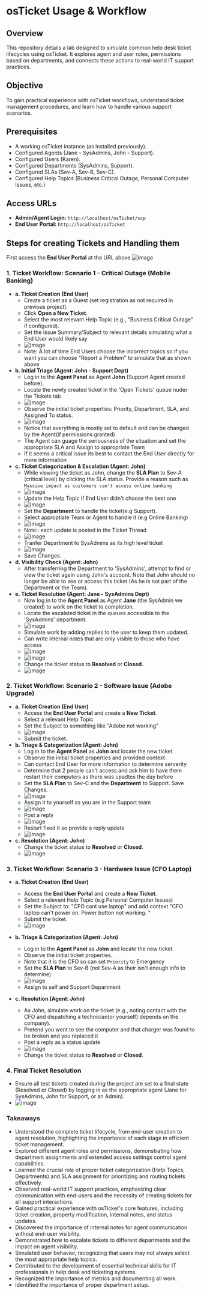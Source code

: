 # osTicket Usage & Workflow 

## Overview

This repository details a lab designed to simulate common help desk ticket lifecycles using osTicket. It explores agent and user roles, permissions based on departments, and connects these actions to real-world IT support practices.

## Objective

To gain practical experience with osTicket workflows, understand ticket management procedures, and learn how to handle various support scenarios.

## Prerequisites

* A working osTicket instance (as installed previously).
* Configured Agents (Jane - SysAdmins, John - Support).
* Configured Users (Karen).
* Configured Departments (SysAdmins, Support).
* Configured SLAs (Sev-A, Sev-B, Sev-C).
* Configured Help Topics (Business Critical Outage, Personal Computer Issues, etc.)

## Access URLs

* **Admin/Agent Login:** `http://localhost/osTicket/scp`
* **End User Portal:** `http://localhost/osTicket`

## Steps for creating Tickets and Handling them

First access the **End User Portal** at the URL above
![image](https://github.com/user-attachments/assets/7f628488-a083-41e7-b9c1-0adf9e0475fd)

### 1. Ticket Workflow: Scenario 1 - Critical Outage (Mobile Banking)

* **a. Ticket Creation (End User)**
    * Create a ticket as a Guest (set registration as not required in previous project).
    * Click **Open a New Ticket**.
    * Select the most relevant Help Topic (e.g., "Business Critical Outage" if configured).
    * Set the Issue Summary/Subject to relevant details simulating what a End User would likely say
    * ![image](https://github.com/user-attachments/assets/d0e1fe5d-f561-4d04-a7dc-0d92260bc350)
    * Note: A lot of time End Users choose the incorrect topics so if you want you can choose "Report a Problem" to simulate that as shown above
* **b. Initial Triage (Agent: John - Support Dept)**
    * Log in to the **Agent Panel** as Agent **John** (Support Agent created before).
    * Locate the newly created ticket in the 'Open Tickets' queue nuder the Tickets tab
    * ![image](https://github.com/user-attachments/assets/69e8666f-71c1-4fef-85b7-013b5f941c9f)
    * Observe the initial ticket properties: Priority, Department, SLA, and Assigned To status.
    * ![image](https://github.com/user-attachments/assets/47ca2dc1-29d9-42b4-8a0c-19b29128ccce)
    * Notice that everything is mostly set to default and can be changed by the Agent(if permissions granted)
    * The Agent can guage the seriousness of the situation and set the appropriate SLA and Assign to appropriate Team
    * If it seems a critical issue its best to contact the End User directly for more information
* **c. Ticket Categorization & Escalation (Agent: John)**
    * While viewing the ticket as John, change the **SLA Plan** to Sev-A (critical level) by clicking the SLA status. Provide a reason such as `Massive impact as customers can't access online banking`
    * ![image](https://github.com/user-attachments/assets/6b0d17a7-bf12-4493-99ba-995f8b55c863)
    * Update the Help Topic if End User didn't choose the best one
    * ![image](https://github.com/user-attachments/assets/d1d5acd1-5959-4929-a188-b043be750c77)
    * Set the **Department** to handle the ticket(e.g Support).
    * Select approptiate Team or Agent to handle it (e.g Online Banking)
    * ![image](https://github.com/user-attachments/assets/8f1e8bf7-8726-4657-a4a8-6a79a1714eb0)
    * Note:: each update is posted in the Ticket Thread
    * ![image](https://github.com/user-attachments/assets/03d989aa-7957-459b-8835-91b06854ae2b)
    * Tranfer Department to SysAdmins as its high level ticket
    * ![image](https://github.com/user-attachments/assets/8c3459d6-64a4-401a-8400-9437fc49f52e)
    * Save Changes.
* **d. Visibility Check (Agent: John)**
    * After transferring the Department to 'SysAdmins', attempt to find or view the ticket again using John's account. Note that John should no longer be able to see or access this ticket (As he is not part of the Department or the Team).
* **e. Ticket Resolution (Agent: Jane - SysAdmins Dept)**
    * Now log in to the **Agent Panel** as Agent **Jane** (the SysAdmin we created) to work on the ticket to completion.
    * Locate the escalated ticket in the queues accessible to the 'SysAdmins' department.
    * ![image](https://github.com/user-attachments/assets/f2b38aa4-dc04-4da7-a450-0fd30111cc6c)
    * Simulate work by adding replies to the user to keep them updated.
    * Can write internal notes that are only visible to those who have access
    * ![image](https://github.com/user-attachments/assets/e745df8d-b463-49e7-9236-64947ddcad31)
    * ![image](https://github.com/user-attachments/assets/e14ecaa3-4887-4ffe-aa9c-8739b95af3fc)
    * Change the ticket status to **Resolved** or **Closed**.
    * ![image](https://github.com/user-attachments/assets/242deaa2-e577-422d-9b8c-09d8d5d1b73e)


### 2. Ticket Workflow: Scenario 2 - Software Issue (Adobe Upgrade)

* **a. Ticket Creation (End User)**
    * Access the **End User Portal** and create a **New Ticket**.
    * Select a relevant Help Topic 
    * Set the Subject to something like "Adobe not working"
    * ![image](https://github.com/user-attachments/assets/41ec1bd8-71ed-4755-9a76-3873c9515271)
    * Submit the ticket.
* **b. Triage & Categorization (Agent: John)**
    * Log in to the **Agent Panel** as **John** and locate the new ticket.
    * Observe the initial ticket properties and provided context
    * Can contact End User for more information to determine serverity
    * Determine that 2 people can't access and ask him to have them restart their computers as there was upadtes the day before
    * Set the **SLA Plan** to Sev-C and the **Department** to Support. Save Changes.
    * ![image](https://github.com/user-attachments/assets/c4598c02-cbf2-4a0e-ac8e-1e0a067e3818)
    * Assign it to yourself as you are in the Support team
    * ![image](https://github.com/user-attachments/assets/600349d6-7875-4673-89ed-9ebf3fabb515)
    * Post a reply
    * ![image](https://github.com/user-attachments/assets/8d4210a9-4e69-4c70-8e71-d009b7882d04)
    * Restart fixed it so provide a reply update
    * ![image](https://github.com/user-attachments/assets/2edb85c2-138f-4290-bee0-52e9bde939e9)
* **c. Resolution (Agent: John)**
    * Change the ticket status to **Resolved** or **Closed**.
    * ![image](https://github.com/user-attachments/assets/fd0fe31c-67bd-4a2b-90fc-6a6560696f7a)

### 3. Ticket Workflow: Scenario 3 - Hardware Issue (CFO Laptop)

* **a. Ticket Creation (End User)**
    * Access the **End User Portal** and create a **New Ticket**.
    * Select a relevant Help Topic (e.g Personal Computer Issues)
    * Set the Subject to: "CFO cant use laptop" and add context "CFO laptop can't power on. Power button not working. "
    * Submit the ticket.
    * ![image](https://github.com/user-attachments/assets/0222f2f2-9945-409b-8cdf-73fec9f065e5)

* **b. Triage & Categorization (Agent: John)**
    * Log in to the **Agent Panel** as **John** and locate the new ticket.
    * Observe the initial ticket properties.
    * Note that it is the CFO so can set `Priority` to Emergency
    * Set the **SLA Plan** to Sev-B (not Sev-A as their isn't enough info to determine)
    * ![image](https://github.com/user-attachments/assets/dc6f848d-f445-488d-b3cd-ea7b7beb22fe)
    * Assign to self and Support Department
* **c. Resolution (Agent: John)**
    * As John, simulate work on the ticket (e.g., noting contact with the CFO and dispatching a technician(or yourself) depends on the company).
    * Pretend you went to see the computer and that charger was found to be broken and you replaced it
    * Post a reply as a status update
    * ![image](https://github.com/user-attachments/assets/9b954521-5be2-4904-9a11-516ccc335e15)
    * Change the ticket status to **Resolved** or **Closed**.


### 4. Final Ticket Resolution

* Ensure all test tickets created during the project are set to a final state (Resolved or Closed) by logging in as the appropriate agent (Jane for SysAdmins, John for Support, or an Admin).
* ![image](https://github.com/user-attachments/assets/fbc754b3-10fd-4ebf-a894-854eba86400c)

### Takeaways


* Understood the complete ticket lifecycle, from end-user creation to agent resolution, highlighting the importance of each stage in efficient ticket management.
* Explored different agent roles and permissions, demonstrating how department assignments and extended access settings control agent capabilities.
* Learned the crucial role of proper ticket categorization (Help Topics, Departments) and SLA assignment for prioritizing and routing tickets effectively.
* Observed real-world IT support practices, emphasizing clear communication with end-users and the necessity of creating tickets for all support interactions.
* Gained practical experience with osTicket's core features, including ticket creation, property modification, internal notes, and status updates.
* Discovered the importance of internal notes for agent communication without end-user visibility.
* Demonstrated how to escalate tickets to different departments and the impact on agent visibility.
* Simulated user behavior, recognizing that users may not always select the most appropriate help topics.
* Contributed to the development of essential technical skills for IT professionals in help desk and ticketing systems.
* Recognized the importance of metrics and documenting all work.
* Identified the importance of proper department setup.
